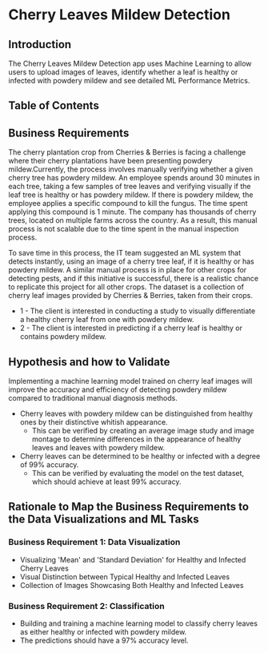 # Cherry Leaves Mildew Detection

## Introduction

The Cherry Leaves Mildew Detection app uses Machine Learning to allow users to upload images of leaves, identify whether a leaf is healthy or infected with powdery mildew and see detailed ML Performance Metrics.

## Table of Contents

## Business Requirements

The cherry plantation crop from Cherries & Berries is facing a challenge where their cherry plantations have been presenting powdery mildew.Currently, the process involves manually verifying whether a given cherry tree has powdery mildew. An employee spends around 30 minutes in each tree, taking a few samples of tree leaves and verifying visually if the leaf tree is healthy or has powdery mildew. If there is powdery mildew, the employee applies a specific compound to kill the fungus. The time spent applying this compound is 1 minute.  The company has thousands of cherry trees, located on multiple farms across the country. As a result, this manual process is not scalable due to the time spent in the manual inspection process.

To save time in this process, the IT team suggested an ML system that detects instantly, using an image of a cherry tree leaf, if it is healthy or has powdery mildew. A similar manual process is in place for other crops for detecting pests, and if this initiative is successful, there is a realistic chance to replicate this project for all other crops. The dataset is a collection of cherry leaf images provided by Cherries & Berries, taken from their crops.


* 1 - The client is interested in conducting a study to visually differentiate a healthy cherry leaf from one with powdery mildew.
* 2 - The client is interested in predicting if a cherry leaf is healthy or contains powdery mildew.

## Hypothesis and how to Validate

Implementing a machine learning model trained on cherry leaf images will improve the accuracy and efficiency of detecting powdery mildew compared to traditional manual diagnosis methods.

* Cherry leaves with powdery mildew can be distinguished from healthy ones by their distinctive whitish appearance.
    * This can be verified by creating an average image study and image montage to determine differences in the appearance of healthy leaves and leaves with powdery mildew.
* Cherry leaves can be determined to be healthy or infected with a degree of 99% accuracy.
    * This can be verified by evaluating the model on the test dataset, which should achieve at least 99% accuracy.

## Rationale to Map the Business Requirements to the Data Visualizations and ML Tasks

### Business Requirement 1: Data Visualization

* Visualizing 'Mean' and 'Standard Deviation' for Healthy and Infected Cherry Leaves
* Visual Distinction between Typical Healthy and Infected Leaves
* Collection of Images Showcasing Both Healthy and Infected Leaves

### Business Requirement 2: Classification

* Building and training a machine learning model to classify cherry leaves as either healthy or infected with powdery mildew.
* The predictions should have a 97% accuracy level.
